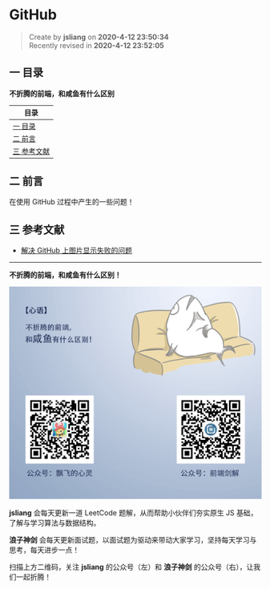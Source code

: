 GitHub
===

> Create by **jsliang** on **2020-4-12 23:50:34**  
> Recently revised in **2020-4-12 23:52:05**

## 一 目录

**不折腾的前端，和咸鱼有什么区别**

| 目录 |
| --- | 
| [一 目录](#chapter-one) | 
| [二 前言](#chapter-two) |
| [三 参考文献](#chapter-three) |

## 二 前言



在使用 GitHub 过程中产生的一些问题！

## 三 参考文献



* [解决 GitHub 上图片显示失败的问题](https://blog.csdn.net/qq_38232598/article/details/91346392)

---

**不折腾的前端，和咸鱼有什么区别！**

![图](../../../public-repertory/img/z-index-small.png)

**jsliang** 会每天更新一道 LeetCode 题解，从而帮助小伙伴们夯实原生 JS 基础，了解与学习算法与数据结构。

**浪子神剑** 会每天更新面试题，以面试题为驱动来带动大家学习，坚持每天学习与思考，每天进步一点！

扫描上方二维码，关注 **jsliang** 的公众号（左）和 **浪子神剑** 的公众号（右），让我们一起折腾！

